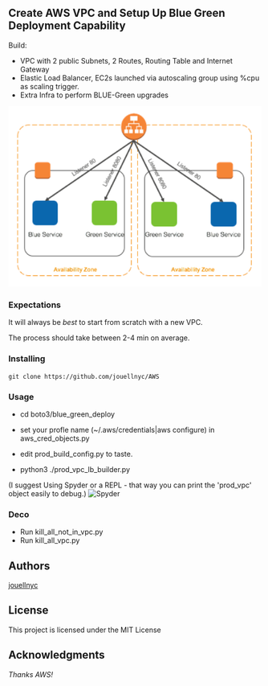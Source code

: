 ## Create AWS VPC and Setup Up Blue Green Deployment Capability

Build:
- VPC with 2 public Subnets, 2 Routes, Routing Table and Internet Gateway
- Elastic Load Balancer, EC2s launched via autoscaling group using %cpu as scaling trigger.
- Extra Infra to perform BLUE-Green upgrades

![Blue-Green](blue_green.png)

### Expectations 
It will always be *best* to start from scratch with a new VPC.

The process should take between 2-4 min on average.


### Installing
```
git clone https://github.com/jouellnyc/AWS
```

### Usage
- cd boto3/blue_green_deploy

- set your profle name (~/.aws/credentials|aws configure) in  aws_cred_objects.py 

- edit prod_build_config.py to taste. 

- python3 ./prod_vpc_lb_builder.py

(I suggest Using Spyder or a REPL - that way you can print the 'prod_vpc' object easily to debug.)
![Spyder](spyder.png)

### Deco
- Run kill_all_not_in_vpc.py
- Run kill_all_vpc.py

## Authors
[jouellnyc](mailto:jouellnyc@gmail.com)

## License
This project is licensed under the MIT License

## Acknowledgments
*Thanks AWS!*
